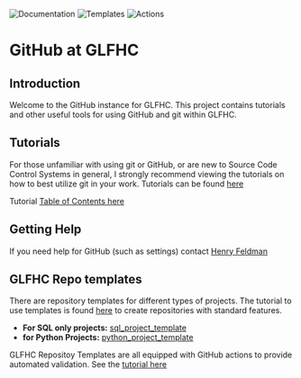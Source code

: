![Documentation](https://img.shields.io/badge/Tutorials_for_GLFHC-Yes-brightgreen) ![Templates](https://img.shields.io/badge/GLFHC_Templates-Yes-brightgreen) ![Actions](https://img.shields.io/badge/GLFHC_GitHub_Actions-Yes-brightgreen)

# GitHub at GLFHC 

## Introduction
Welcome to the GitHub instance for GLFHC. This project contains tutorials and other useful tools for using GitHub and git within GLFHC.

## Tutorials
For those unfamiliar with using git or GitHub, or are new to Source Code Control Systems in general, I strongly recommend viewing the tutorials on how to best utilize 
git in your work. Tutorials can be found [here](tutorials/getting_started.md)

Tutorial [Table of Contents here](tutorials/toc.md)

## Getting Help
If you need help for GitHub (such as settings) contact [Henry Feldman](mailto://hfeldman@glfhc.org)

## GLFHC Repo templates
There are repository templates for different types of projects. The tutorial to use templates is found [here](tutorials/forking_and_branching.md) to create repositories with standard features.

- **For SQL only projects:** [sql_project_template](https://github.com/GLFHC/sql_project_template)
- **for Python Projects:** [python_project_template](https://github.com/GLFHC/python_project_template)

GLFHC Repositoy Templates are all equipped with GitHub actions to provide automated validation. See the [tutorial here ](tutorials/automation.md)
